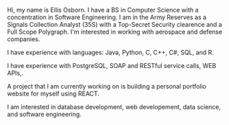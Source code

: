 Hi, my name is Ellis Osborn. I have a BS in Computer Science with a concentration in Software Engineering. I am in the Army Reserves as a Signals Collection Analyst (35S) with 
a Top-Secret Security clearence and a Full Scope Polygraph. I'm interested in working with aerospace and defense companies.

I have experience with languages: Java, Python, C, C++, C#, SQL, and R.

I have experience with PostgreSQL, SOAP and RESTful service calls, WEB APIs,.

A project that I am currently working on is building a personal portfolio website for myself using REACT.

I am interested in database development, web developement, data science, and software engineering.

